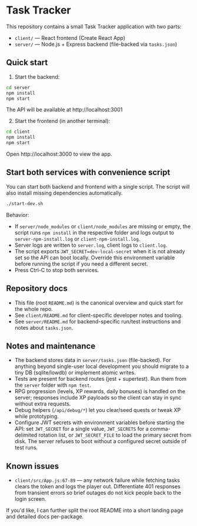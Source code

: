 # Task Tracker

This repository contains a small Task Tracker application with two parts:

- `client/` — React frontend (Create React App)
- `server/` — Node.js + Express backend (file-backed via `tasks.json`)

Quick start
-----------
1. Start the backend:

```bash
cd server
npm install
npm start
```

The API will be available at http://localhost:3001

2. Start the frontend (in another terminal):

```bash
cd client
npm install
npm start
```

Open http://localhost:3000 to view the app.

Start both services with convenience script
-----------------------------------------
You can start both backend and frontend with a single script. The script will also install missing dependencies automatically.

```bash
./start-dev.sh
```

Behavior:
- If `server/node_modules` or `client/node_modules` are missing or empty, the script runs `npm install` in the respective folder and logs output to `server-npm-install.log` or `client-npm-install.log`.
- Server logs are written to `server.log`, client logs to `client.log`.
- The script exports `JWT_SECRET=dev-local-secret` when it is not already set so the API can boot locally. Override this environment variable before running the script if you need a different secret.
- Press Ctrl-C to stop both services.

Repository docs
---------------
- This file (root `README.md`) is the canonical overview and quick start for the whole repo.
- See `client/README.md` for client-specific developer notes and tooling.
- See `server/README.md` for backend-specific run/test instructions and notes about `tasks.json`.

Notes and maintenance
---------------------
- The backend stores data in `server/tasks.json` (file-backed). For anything beyond single-user local development you should migrate to a tiny DB (sqlite/lowdb) or implement atomic writes.
- Tests are present for backend routes (jest + supertest). Run them from the `server` folder with `npm test`.
- RPG progression (levels, XP rewards, daily bonuses) is handled on the server; responses include XP payloads so the client can stay in sync without extra requests.
- Debug helpers (`/api/debug/*`) let you clear/seed quests or tweak XP while prototyping.
- Configure JWT secrets with environment variables before starting the API: set `JWT_SECRET` for a single value, `JWT_SECRETS` for a comma-delimited rotation list, or `JWT_SECRET_FILE` to load the primary secret from disk. The server refuses to boot without a configured secret outside of test runs.

Known issues
------------
- `client/src/App.js:67-89` — any network failure while fetching tasks clears the token and logs the player out. Differentiate 401 responses from transient errors so brief outages do not kick people back to the login screen.

If you'd like, I can further split the root README into a short landing page and detailed docs per-package.
